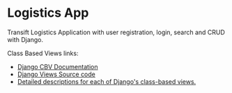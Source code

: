 # Logistics App

Transift Logistics Application with user registration, login, search and CRUD with Django.

Class Based Views links:

- [Django CBV Documentation](https://docs.djangoproject.com/en/4.0/ref/class-based-views/)
- [Django Views Source code](https://github.com/django/django/tree/master/django/views/generic)
- [Detailed descriptions for each of Django's class-based views.](http://ccbv.co.uk/)



